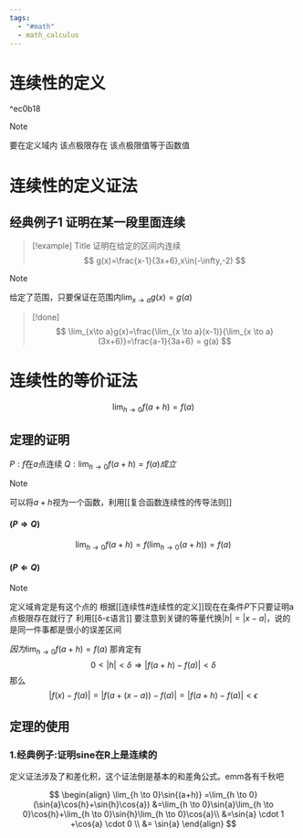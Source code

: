 ```yaml
---
tags:
  - "#math"
  - math_calculus
---
```

# 连续性的定义

^ec0b18

> [!NOTE] 
> 要在定义域内
> 该点极限存在
> 该点极限值等于函数值

# 连续性的定义证法

## 经典例子1 证明在某一段里面连续

> [!example] Title
> 证明在给定的区间内连续
> $$
>g(x)=\frac{x-1}{3x+6},x\in(-\infty,-2)
>$$

> [!note] 
> 
> 给定了范围，只要保证在范围内$\lim_{x \to a}g(x) = g(a)$

> [!done] 
> $$
> \lim_{x\to a}g(x)=\frac{\lim_{x \to a}(x-1)}{\lim_{x \to a}(3x+6)}=\frac{a-1}{3a+6} = g(a)
> $$

# 连续性的等价证法
$$
\lim_{h \to 0}f(a+h) = f(a)
$$
## 定理的证明
$P:f$在$a$点连续
$Q:\lim_{h \to 0}f(a+h) = f(a)成立$

> [!NOTE]
> 可以将$a+h$视为一个函数，利用[[复合函数连续性的传导法则]]
#### $(P\Rightarrow Q)$
$$
\lim_{h \to 0}f(a+h)=f(\lim_{h \to 0}(a+h))=f(a)
$$

#### $(P\Leftarrow Q)$

> [!note]
> 定义域肯定是有这个点的
> 根据[[连续性#连续性的定义]]现在在条件$P$下只要证明a点极限存在就行了
> 利用[[δ-ε语言]]
>要注意到关键的等量代换$|h|=|x-a|$，说的是同一件事都是很小的误差区间

$因为\lim_{h \to 0}f(a+h) = f(a)$
那肯定有
$$
0<|h|<\delta \Rightarrow |f(a+h)-f(a)|<\delta
$$
那么
$$
|f(x)-f(a)|=|f(a+(x-a))-f(a)|=|f(a+h)-f(a)|<\epsilon
$$


## 定理的使用
### 1.经典例子:证明sine在R上是连续的
定义证法涉及了和差化积，这个证法倒是基本的和差角公式。emm各有千秋吧

$$
\begin{align}
\lim_{h \to 0}\sin{(a+h)}
=\lim_{h \to 0}(\sin{a}\cos{h}+\sin{h}\cos{a})
&=\lim_{h \to 0}\sin{a}\lim_{h \to 0}\cos{h}+\lim_{h \to 0}\sin{h}\lim_{h \to 0}\cos{a}\\
&=\sin{a} \cdot 1 +\cos{a} \cdot 0 \\
&= \sin{a}
\end{align}
$$
